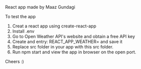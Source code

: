 React app made by Maaz Gundagi

To test the app

1. Creat a react app using create-react-app
2. Install .env
3. Go to Open Weather API's website and obtain a free API key
4. Create and entry: REACT_APP_WEATHER=<your api key> and save it
5. Replace src folder in your app with this src folder.
6. Run npm start and view the app in browser on the open port.

Cheers :)
